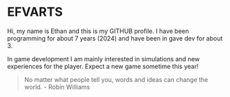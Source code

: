 # EFVARTS

Hi, my name is Ethan and this is my GITHUB profile. I have been programming for about 7 years (2024) and have
been in gave dev for about 3. 

In game development I am mainly interested in simulations and new experiences for the player. Expect a new
game sometime this year!

> No matter what people tell you, words and ideas can change the world. - Robin Williams
